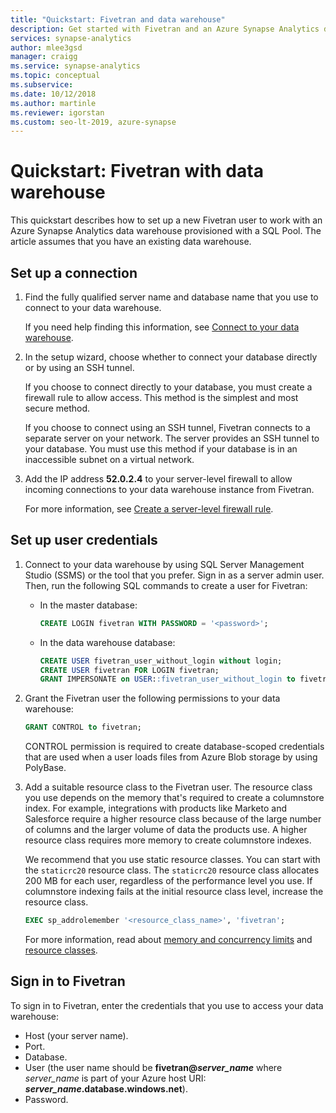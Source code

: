 ```yaml
---
title: "Quickstart: Fivetran and data warehouse" 
description: Get started with Fivetran and an Azure Synapse Analytics data warehouse.  
services: synapse-analytics
author: mlee3gsd 
manager: craigg
ms.service: synapse-analytics
ms.topic: conceptual
ms.subservice: 
ms.date: 10/12/2018
ms.author: martinle
ms.reviewer: igorstan
ms.custom: seo-lt-2019, azure-synapse
---
```


# Quickstart: Fivetran with data warehouse 

This quickstart describes how to set up a new Fivetran user to work with an Azure Synapse Analytics data warehouse provisioned with a SQL Pool. The article assumes that you have an existing data warehouse.

## Set up a connection

1. Find the fully qualified server name and database name that you use to connect to your data warehouse.
    
    If you need help finding this information, see [Connect to your data warehouse](sql-data-warehouse-connect-overview.md).

2. In the setup wizard, choose whether to connect your database directly or by using an SSH tunnel.

   If you choose to connect directly to your database, you must create a firewall rule to allow access. This method is the simplest and most secure method.

   If you choose to connect using an SSH tunnel, Fivetran connects to a separate server on your network. The server provides an SSH tunnel to your database. You must use this method if your database is in an inaccessible subnet on a virtual network.

3. Add the IP address **52.0.2.4** to your server-level firewall to allow incoming connections to your data warehouse instance from Fivetran.

   For more information, see [Create a server-level firewall rule](create-data-warehouse-portal.md#create-a-server-level-firewall-rule).

## Set up user credentials

1. Connect to your data warehouse by using SQL Server Management Studio (SSMS) or the tool that you prefer. Sign in as a server admin user. Then, run the following SQL commands to create a user for Fivetran:

    - In the master database: 
    
      ```sql
      CREATE LOGIN fivetran WITH PASSWORD = '<password>'; 
      ```

    - In the data warehouse database:

      ```sql
      CREATE USER fivetran_user_without_login without login;
      CREATE USER fivetran FOR LOGIN fivetran;
      GRANT IMPERSONATE on USER::fivetran_user_without_login to fivetran;
      ```

2. Grant the Fivetran user the following permissions to your data warehouse:

    ```sql
    GRANT CONTROL to fivetran;
    ```

    CONTROL permission is required to create database-scoped credentials that are used when a user loads files from Azure Blob storage by using PolyBase.

3. Add a suitable resource class to the Fivetran user. The resource class you use depends on the memory that's required to create a columnstore index. For example, integrations with products like Marketo and Salesforce require a higher resource class because of the large number of columns and the larger volume of data the products use. A higher resource class requires more memory to create columnstore indexes.

    We recommend that you use static resource classes. You can start with the `staticrc20` resource class. The `staticrc20` resource class allocates 200 MB for each user, regardless of the performance level you use. If columnstore indexing fails at the initial resource class level, increase the resource class.

    ```sql
    EXEC sp_addrolemember '<resource_class_name>', 'fivetran';
    ```

    For more information, read about [memory and concurrency limits](memory-concurrency-limits.md) and [resource classes](sql-data-warehouse-memory-optimizations-for-columnstore-compression.md#ways-to-allocate-more-memory).


## Sign in to Fivetran

To sign in to Fivetran, enter the credentials that you use to access your data warehouse: 

* Host (your server name).
* Port.
* Database.
* User (the user name should be **fivetran\@_server_name_** where *server_name* is part of your Azure host URI: **_server\_name_.database.windows.net**).
* Password.
